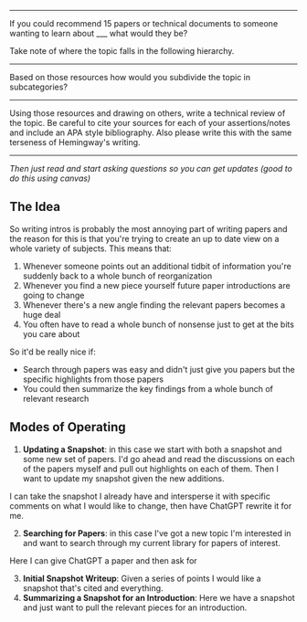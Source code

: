 
---

If you could recommend 15 papers or technical documents to someone wanting to learn about ___ what would they be?

Take note of where the topic falls in the following hierarchy.

---

Based on those resources how would you subdivide the topic in subcategories? 

---

Using those resources and drawing on others, write a technical review of the topic. Be careful to cite your sources for each of your assertions/notes and include an APA style bibliography. Also please write this with the same terseness of Hemingway's writing. 

---

*Then just read and start asking questions so you can get updates (good to do this using canvas)*


## The Idea

So writing intros is probably the most annoying part of writing papers and the reason for this is that you're trying to create an up to date view on a whole variety of subjects. This means that:

1. Whenever someone points out an additional tidbit of information you're suddenly back to a whole bunch of reorganization
2. Whenever you find a new piece yourself future paper introductions are going to change
3. Whenever there's a new angle finding the relevant papers becomes a huge deal
4. You often have to read a whole bunch of nonsense just to get at the bits you care about

So it'd be really nice if:

- Search through papers was easy and didn't just give you papers but the specific highlights from those papers
- You could then summarize the key findings from a whole bunch of relevant research


## Modes of Operating

1. **Updating a Snapshot**: in this case we start with both a snapshot and some new set of papers. I'd go ahead and read the discussions on each of the papers myself and pull out highlights on each of them. Then I want to update my snapshot given the new additions. 

I can take the snapshot I already have and intersperse it with specific comments on what I would like to change, then have ChatGPT rewrite it for me. 

2. **Searching for Papers**: in this case I've got a new topic I'm interested in and want to search through my current library for papers of interest. 

Here I can give ChatGPT a paper and then ask for 

3. **Initial Snapshot Writeup**: Given a series of points I would like a snapshot that's cited and everything. 
4. **Summarizing a Snapshot for an Introduction**: Here we have a snapshot and just want to pull the relevant pieces for an introduction. 